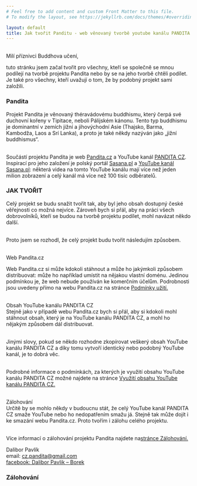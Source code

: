 ```yaml
---
# Feel free to add content and custom Front Matter to this file.
# To modify the layout, see https://jekyllrb.com/docs/themes/#overriding-theme-defaults

layout: default
title: Jak tvořit Panditu - web věnovaný tvorbě youtube kanálu PANDITA CZ
---
```


<br>
<div id="mili-priznivci"> Milí příznivci Buddhova učení,</div>

tuto stránku jsem začal tvořit pro všechny, kteří se společně se mnou podílejí na tvorbě projektu Pandita nebo by se na jeho tvorbě chtěli podílet. Je také pro všechny, kteří uvažují o tom, že by podobný projekt sami založili.

<div id="anchor-pandita" markdown="1" >

### Pandita

</div>

Projekt Pandita je věnovaný théravádovému buddhismu, který čerpá své duchovní kořeny v Tipitace, neboli Pálijském kánonu. Tento typ buddhismu je dominantní v zemích jižní a jihovýchodní Asie (Thajsko, Barma, Kambodža, Laos a Srí Lanka), a proto je také někdy nazýván jako „jižní buddhismus“.<br><br>

Součástí projektu Pandita je web [Pandita.cz](https://pandita.cz/) a YouTube kanál [PANDITA CZ](https://www.youtube.com/channel/UC1IIp3Yo_PaJPsEU9BUk1ew). Inspirací pro jeho založení je polský portál [Sasana.pl](https://pandita.cz/) a [YouTube kanál Sasana.pl](https://www.youtube.com/user/sasanaPL): některá videa na tomto YouTube kanálu mají více než jeden milion zobrazení a celý kanál má více než 100 tisíc odběratelů.

### JAK TVOŘIT

Celý projekt se budu snažit tvořit tak, aby byl jeho obsah dostupný české věřejnosti co možná nejvíce. Zároveň bych si přál, aby na práci všech dobrovolníků, kteří se budou na tvorbě projektu podílet, mohl navázat někdo další.<br><br>

Proto jsem se rozhodl, že celý projekt budu tvořit následujím způsobem.<br><br>

<span class="underline-uvod"  >
Web Pandita.cz
</span>

Web Pandita.cz si může kdokoli stáhnout a může ho jakýmkoli způsobem distribuovat: může ho například umístit na nějakou vlastní doménu. Jedinou podmínkou je, že web nebude používán ke komerčním účelům. Podrobnosti jsou uvedeny přímo na webu Pandita.cz na stránce [Podmínky užití.](podminky-uziti.html)<br><br>

<span class="underline-uvod"  >
Obsah YouTube kanálu PANDITA CZ
</span><br>
Stejně jako v případě webu Pandita.cz bych si přál, aby si kdokoli mohl stáhnout obsah, který je na YouTube kanálu PANDITA CZ, a mohl ho nějakým způsobem dál distribuovat.<br><br>

Jinými slovy, pokud se někdo rozhodne zkopírovat veškerý obsah YouTube kanálu PANDITA CZ a díky tomu vytvoří identický nebo podobný YouTube kanál, je to dobrá věc.<br><br>

Podrobné informace o podmínkách, za kterých je využití obsahu YouTube kanálu PANDITA CZ možné najdete na stránce [Využití obsahu YouTube kanálu PANDITA CZ.](vyuziti-obsahu-youtube-kanalu-pandita-cz.html)
<br><br>

<div>
<span class="underline-uvod"  >
Zálohování
</span>
</div>
Určitě by se mohlo někdy v budoucnu stát, že celý YouTube kanál PANDITA CZ smaže YouTube nebo ho nedopatřením smažu já. Stejně tak může dojít i ke smazání webu Pandita.cz. Proto tvořím i zálohu celého projektu.<br><br>

Více informací o zálohování projektu Pandita najdete na[stránce Zálohování.](zalohovani.html)

Dalibor Pavlík<br>
email: cz.pandita@gmail.com<br>
[facebook: Dalibor Pavlik – Borek](https://www.facebook.com/robilad.kilvap)<br>

### Zálohování

<script src="./js/script-index.js"></script>
